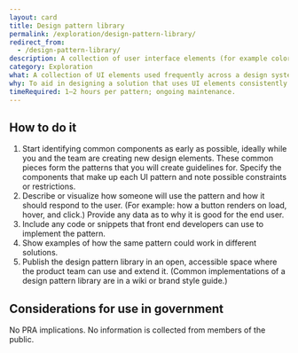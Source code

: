 ```yaml
---
layout: card
title: Design pattern library
permalink: /exploration/design-pattern-library/
redirect_from:
  - /design-pattern-library/
description: A collection of user interface elements (for example colors, icons, and buttons) used frequently across a website or service, consisting of the base patterns and helpful information about how to use them.
category: Exploration
what: A collection of UI elements used frequently across a design system, consisting of the base patterns and helpful information about how to use them.
why: To aid in designing a solution that uses UI elements consistently. Maintaining a set of approved, reusable patterns makes it easier to produce new features or make updates to the current solution.
timeRequired: 1–2 hours per pattern; ongoing maintenance.
---
```


## How to do it

1. Start identifying common components as early as possible, ideally while you and the team are creating new design elements. These common pieces form the patterns that you will create guidelines for. Specify the components that make up each UI pattern and note possible constraints or restrictions.
1. Describe or visualize how someone will use the pattern and how it should respond to the user. (For example: how a button renders on load, hover, and click.) Provide any data as to why it is good for the end user.
1. Include any code or snippets that front end developers can use to implement the pattern.
1. Show examples of how the same pattern could work in different solutions.
1. Publish the design pattern library in an open, accessible space where the product team can use and extend it. (Common implementations of a design pattern library are in a wiki or brand style guide.)  

<section class="method--section method--section--government-considerations" markdown="1" >

## Considerations for use in government  

No PRA implications. No information is collected from members of the public.
</section>

